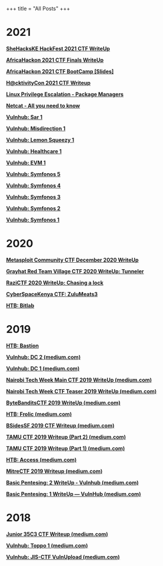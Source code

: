 +++
title = "All Posts"
+++

# 2021

[**SheHacksKE HackFest 2021 CTF WriteUp**](https://blog.ikuamike.io/posts/2021/hackfest-2021-ctf/)

[**AfricaHackon 2021 CTF Finals WriteUp**](https://blog.ikuamike.io/posts/2021/africahackon-2021-ctf-finals/)

[**AfricaHackon 2021 CTF BootCamp [Slides]**](https://blog.ikuamike.io/slides/AH2021-CTF-Bootcamp.pdf)

[**H@cktivityCon 2021 CTF Writeup**](https://blog.ikuamike.io/posts/2021/hacktivitycon-2021-ctf/)

[**Linux Privilege Escalation - Package Managers**](https://blog.ikuamike.io/posts/2021/package_managers_privesc/)

[**Netcat - All you need to know**](https://blog.ikuamike.io/posts/2021/netcat/)

[**Vulnhub: Sar 1**](https://blog.ikuamike.io/posts/2021/sar1/)

[**Vulnhub: Misdirection 1**](https://blog.ikuamike.io/posts/2021/misdirection1/)

[**Vulnhub: Lemon Squeezy 1**](https://blog.ikuamike.io/posts/2021/lemonsqueezy1/)

[**Vulnhub: Healthcare 1**](https://blog.ikuamike.io/posts/2021/healthcare1/)

[**Vulnhub: EVM 1**](https://blog.ikuamike.io/posts/2021/evm/)

[**Vulnhub: Symfonos 5**](https://blog.ikuamike.io/posts/2021/symfonos5/)

[**Vulnhub: Symfonos 4**](https://blog.ikuamike.io/posts/2021/symfonos4/)

[**Vulnhub: Symfonos 3**](https://blog.ikuamike.io/posts/2021/symfonos3/)

[**Vulnhub: Symfonos 2**](https://blog.ikuamike.io/posts/2021/symfonos2/)

[**Vulnhub: Symfonos 1**](https://blog.ikuamike.io/posts/2021/symfonos1/)

# 2020

[**Metasploit Community CTF December 2020 WriteUp**](https://blog.ikuamike.io/posts/2020/metasploitctf2020/)

[**Grayhat Red Team Village CTF 2020 WriteUp: Tunneler**](https://blog.ikuamike.io/posts/2020/grayhat_red_team_village_ctf_tunneler_writeup/)

[**RaziCTF 2020 WriteUp: Chasing a lock**](https://blog.ikuamike.io/posts/2020/razictf-chasingalock-writeup/)

[**CyberSpaceKenya CTF: ZuluMeats3**](https://blog.ikuamike.io/posts/2020/cyberspacectf-zulumeats3/)

[**HTB: Bitlab**](https://blog.ikuamike.io/posts/2020/bitlab-htb/)

# 2019

[**HTB: Bastion**](https://blog.ikuamike.io/posts/2019/bastion-htb/)

[**Vulnhub: DC 2 (medium.com)**](https://ikuamike.medium.com/hacking-dc-2-vulnhub-f65b8c58e419)

[**Vulnhub: DC 1 (medium.com)**](https://ikuamike.medium.com/hacking-dc-1-vulnhub-1d56bc94d558)

[**Nairobi Tech Week Main CTF 2019 WriteUp (medium.com)**](https://ikuamike.medium.com/nairobi-tech-week-main-ctf-2019-writeup-30daef666ef4)

[**Nairobi Tech Week CTF Teaser 2019 WriteUp (medium.com)**](https://ikuamike.medium.com/nairobi-tech-week-ctf-teaser-2019-writeup-bfa3c5c55634)

[**ByteBanditsCTF 2019 WriteUp (medium.com)**](https://ikuamike.medium.com/bytebanditsctf-2019-writeup-7924d1d1a710)

[**HTB: Frolic (medium.com)**](https://ikuamike.medium.com/frolic-htb-writeup-827d2ec7d4f)

[**BSidesSF 2019 CTF Writeup (medium.com)**](https://ikuamike.medium.com/bsidessf-2019-ctf-writeup-92e84d5cf785)

[**TAMU CTF 2019 Writeup (Part 2) (medium.com)**](https://ikuamike.medium.com/tamu-ctf-19-writeup-part-2-6c2b31ff8852)

[**TAMU CTF 2019 Writeup (Part 1) (medium.com)**](https://ikuamike.medium.com/tamu-ctf-19-writeup-984c5356c4e0)

[**HTB: Access (medium.com)**](https://ikuamike.medium.com/access-htb-writeup-6e528f8f4608)

[**MitreCTF 2019 Writeup (medium.com)**](https://ikuamike.medium.com/mitrectf-writeup-b0ce9465c38b)

[**Basic Pentesing: 2 WriteUp - Vulnhub (medium.com)**](https://ikuamike.medium.com/basic-pentesing-2-writeup-vulnhub-vm-f47b5beb3c4d)

[**Basic Pentesing: 1 WriteUp — VulnHub (medium.com)**](https://ikuamike.medium.com/basic-pentesing-1-writeup-vulnhub-vm-5f71988df85)

# 2018

[**Junior 35C3 CTF Writeup (medium.com)**](https://ikuamike.medium.com/junior-35c3-ctf-writeup-d76edd74fbc6)

[**Vulnhub: Toppo 1 (medium.com)**](https://ikuamike.medium.com/toppo-1-vulnhub-vm-writeup-6ef37586345e)

[**Vulnhub: JIS-CTF VulnUpload (medium.com)**](https://ikuamike.medium.com/vulnhub-jis-ctf-vulnupload-write-up-ec938d79c508)

